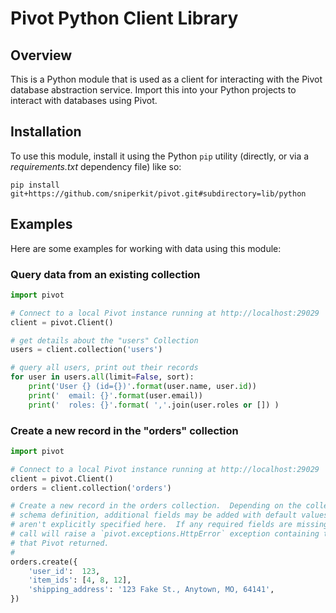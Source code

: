 # Pivot Python Client Library

## Overview

This is a Python module that is used as a client for interacting with the Pivot database
abstraction service.  Import this into your Python projects to interact with databases
using Pivot.


## Installation

To use this module, install it using the Python `pip` utility (directly, or via a _requirements.txt_
dependency file) like so:

```
pip install git+https://github.com/sniperkit/pivot.git#subdirectory=lib/python
```

## Examples

Here are some examples for working with data using this module:

### Query data from an existing collection

```python
import pivot

# Connect to a local Pivot instance running at http://localhost:29029
client = pivot.Client()

# get details about the "users" Collection
users = client.collection('users')

# query all users, print out their records
for user in users.all(limit=False, sort):
    print('User {} (id={})'.format(user.name, user.id))
    print('  email: {}'.format(user.email))
    print('  roles: {}'.format( ','.join(user.roles or []) )
```


### Create a new record in the "orders" collection

```python
import pivot

# Connect to a local Pivot instance running at http://localhost:29029
client = pivot.Client()
orders = client.collection('orders')

# Create a new record in the orders collection.  Depending on the collection's
# schema definition, additional fields may be added with default values that
# aren't explicitly specified here.  If any required fields are missing, this
# call will raise a `pivot.exceptions.HttpError` exception containing the error
# that Pivot returned.
#
orders.create({
    'user_id':  123,
    'item_ids': [4, 8, 12],
    'shipping_address': '123 Fake St., Anytown, MO, 64141',
})
```
